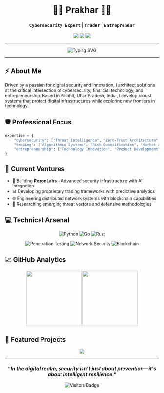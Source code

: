<div align="center">
  
# 👨‍💻 Prakhar 👨‍💻

### `Cybersecurity Expert` | `Trader` | `Entrepreneur`

<a href="https://github.com/Rezonlabs-Tech"><img src="https://img.shields.io/badge/Organization-Rezonlabs--Tech-0066ff?style=for-the-badge&logo=github&logoColor=white"></a>
<a href=""><img src="https://img.shields.io/badge/Website-RezonLabs-00cc99?style=for-the-badge&logo=react&logoColor=white"></a>
<a href="https://x.com/PrakharYud"><img src="https://img.shields.io/badge/Twitter-@PrakharYud-1DA1F2?style=for-the-badge&logo=twitter&logoColor=white"></a>

</div>

---

<div align="center">
  <img src="https://readme-typing-svg.herokuapp.com?font=JetBrains+Mono&weight=600&size=22&pause=1000&color=0066FF&center=true&vCenter=true&random=false&width=435&lines=Innovating+Security+Solutions;Building+Resilient+Systems;Architecting+Digital+Assets;Transforming+Technology" alt="Typing SVG" />
</div>

---

## ⚡ About Me

Driven by a passion for digital security and innovation, I architect solutions at the critical intersection of cybersecurity, financial technology, and entrepreneurship. Based in Pilibhit, Uttar Pradesh, India, I develop robust systems that protect digital infrastructures while exploring new frontiers in technology.

## 🛡️ Professional Focus

```python
expertise = {
    "cybersecurity": ["Threat Intelligence", "Zero-Trust Architecture", "Vulnerability Research", "Security Automation"],
    "trading": ["Algorithmic Systems", "Risk Quantification", "Market Analysis", "Digital Assets"],
    "entrepreneurship": ["Technology Innovation", "Product Development", "Strategic Growth", "Digital Transformation"]
}
```

## 🚀 Current Ventures

- 🔐 Building **RezonLabs** - Advanced security infrastructure with AI integration
- 📊 Developing proprietary trading frameworks with predictive analytics
- 🌐 Engineering distributed network systems with blockchain capabilities
- 🔬 Researching emerging threat vectors and defensive methodologies

## 💻 Technical Arsenal

<div align="center">
  
![Python](https://img.shields.io/badge/Python-Expert-3776AB?style=flat-square&logo=python&logoColor=white)
![Go](https://img.shields.io/badge/Go-Proficient-00ADD8?style=flat-square&logo=go&logoColor=white)
![Rust](https://img.shields.io/badge/Rust-Intermediate-000000?style=flat-square&logo=rust&logoColor=white)

![Penetration Testing](https://img.shields.io/badge/Penetration_Testing-Expert-red?style=flat-square&logo=hackaday&logoColor=white)
![Network Security](https://img.shields.io/badge/Network_Security-Advanced-blue?style=flat-square&logo=cisco&logoColor=white)
![Blockchain](https://img.shields.io/badge/Blockchain-Proficient-121D33?style=flat-square&logo=bitcoin&logoColor=white)

</div>

## 📈 GitHub Analytics

<div align="center">
  <img height="180em" src="https://github-readme-stats.vercel.app/api?username=PrakharYud&show_icons=true&theme=tokyonight&include_all_commits=true&count_private=true"/>
  <img height="180em" src="https://github-readme-stats.vercel.app/api/top-langs/?username=PrakharYud&layout=compact&langs_count=7&theme=tokyonight"/>
</div>

## 🔗 Featured Projects

<div align="center">
  <a href="https://github.com/RezonAi-Tech/rezonlabs">
    <img align="center" src="https://github-readme-stats.vercel.app/api/pin/?username=RezonAi-Tech&repo=rezonlabs&theme=tokyonight" />
  </a>
</div>

---

<div align="center">
  
### *"In the digital realm, security isn't just about prevention—it's about intelligent resilience."*
 <img src="https://api.visitorbadge.io/api/visitors?path=PrakharYud&label=Visitors&labelColor=%23000000&countColor=%2300FFF0" alt="Visitors Badge" />

</div>
